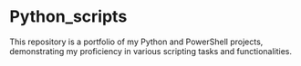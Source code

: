 # Python_scripts
This repository is a portfolio of my Python and PowerShell projects, demonstrating my proficiency in various scripting tasks and functionalities.

